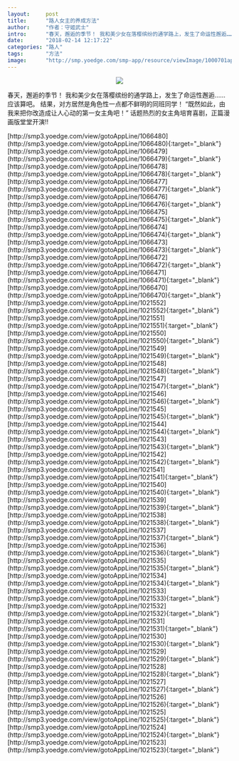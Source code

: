 ```yaml
---
layout:     post
title:      "路人女主的养成方法"
author:     "作者：守姬武士"
intro:      "春天，邂逅的季节！ 我和美少女在落樱缤纷的通学路上，发生了命运性邂逅……应该算吧。 结果，对方居然是角色性一点都不鲜明的同班同学！ “既然如此，由我来把你改造成让人心动的第一女主角吧！” 话题热烈的女主角培育喜剧，正篇漫画版堂堂开演!!"
date:       "2018-02-14 12:17:22"
categories: "路人"
tags:       "方法"
image:      "http://smp.yoedge.com/smp-app/resource/viewImage/1000701appline.png"
---
```

<div style="text-align: center">
<p><img src="http://smp.yoedge.com/smp-app/resource/viewImage/1000701appline.png"/></p>
</div>
<p class="post-meta">
<span>春天，邂逅的季节！ 我和美少女在落樱缤纷的通学路上，发生了命运性邂逅……应该算吧。 结果，对方居然是角色性一点都不鲜明的同班同学！ “既然如此，由我来把你改造成让人心动的第一女主角吧！” 话题热烈的女主角培育喜剧，正篇漫画版堂堂开演!!</span>
</p>
[http://smp3.yoedge.com/view/gotoAppLine/1066480](http://smp3.yoedge.com/view/gotoAppLine/1066480){:target="_blank"}
[http://smp3.yoedge.com/view/gotoAppLine/1066479](http://smp3.yoedge.com/view/gotoAppLine/1066479){:target="_blank"}
[http://smp3.yoedge.com/view/gotoAppLine/1066478](http://smp3.yoedge.com/view/gotoAppLine/1066478){:target="_blank"}
[http://smp3.yoedge.com/view/gotoAppLine/1066477](http://smp3.yoedge.com/view/gotoAppLine/1066477){:target="_blank"}
[http://smp3.yoedge.com/view/gotoAppLine/1066476](http://smp3.yoedge.com/view/gotoAppLine/1066476){:target="_blank"}
[http://smp3.yoedge.com/view/gotoAppLine/1066475](http://smp3.yoedge.com/view/gotoAppLine/1066475){:target="_blank"}
[http://smp3.yoedge.com/view/gotoAppLine/1066474](http://smp3.yoedge.com/view/gotoAppLine/1066474){:target="_blank"}
[http://smp3.yoedge.com/view/gotoAppLine/1066473](http://smp3.yoedge.com/view/gotoAppLine/1066473){:target="_blank"}
[http://smp3.yoedge.com/view/gotoAppLine/1066472](http://smp3.yoedge.com/view/gotoAppLine/1066472){:target="_blank"}
[http://smp3.yoedge.com/view/gotoAppLine/1066471](http://smp3.yoedge.com/view/gotoAppLine/1066471){:target="_blank"}
[http://smp3.yoedge.com/view/gotoAppLine/1066470](http://smp3.yoedge.com/view/gotoAppLine/1066470){:target="_blank"}
[http://smp3.yoedge.com/view/gotoAppLine/1021552](http://smp3.yoedge.com/view/gotoAppLine/1021552){:target="_blank"}
[http://smp3.yoedge.com/view/gotoAppLine/1021551](http://smp3.yoedge.com/view/gotoAppLine/1021551){:target="_blank"}
[http://smp3.yoedge.com/view/gotoAppLine/1021550](http://smp3.yoedge.com/view/gotoAppLine/1021550){:target="_blank"}
[http://smp3.yoedge.com/view/gotoAppLine/1021549](http://smp3.yoedge.com/view/gotoAppLine/1021549){:target="_blank"}
[http://smp3.yoedge.com/view/gotoAppLine/1021548](http://smp3.yoedge.com/view/gotoAppLine/1021548){:target="_blank"}
[http://smp3.yoedge.com/view/gotoAppLine/1021547](http://smp3.yoedge.com/view/gotoAppLine/1021547){:target="_blank"}
[http://smp3.yoedge.com/view/gotoAppLine/1021546](http://smp3.yoedge.com/view/gotoAppLine/1021546){:target="_blank"}
[http://smp3.yoedge.com/view/gotoAppLine/1021545](http://smp3.yoedge.com/view/gotoAppLine/1021545){:target="_blank"}
[http://smp3.yoedge.com/view/gotoAppLine/1021544](http://smp3.yoedge.com/view/gotoAppLine/1021544){:target="_blank"}
[http://smp3.yoedge.com/view/gotoAppLine/1021543](http://smp3.yoedge.com/view/gotoAppLine/1021543){:target="_blank"}
[http://smp3.yoedge.com/view/gotoAppLine/1021542](http://smp3.yoedge.com/view/gotoAppLine/1021542){:target="_blank"}
[http://smp3.yoedge.com/view/gotoAppLine/1021541](http://smp3.yoedge.com/view/gotoAppLine/1021541){:target="_blank"}
[http://smp3.yoedge.com/view/gotoAppLine/1021540](http://smp3.yoedge.com/view/gotoAppLine/1021540){:target="_blank"}
[http://smp3.yoedge.com/view/gotoAppLine/1021539](http://smp3.yoedge.com/view/gotoAppLine/1021539){:target="_blank"}
[http://smp3.yoedge.com/view/gotoAppLine/1021538](http://smp3.yoedge.com/view/gotoAppLine/1021538){:target="_blank"}
[http://smp3.yoedge.com/view/gotoAppLine/1021537](http://smp3.yoedge.com/view/gotoAppLine/1021537){:target="_blank"}
[http://smp3.yoedge.com/view/gotoAppLine/1021536](http://smp3.yoedge.com/view/gotoAppLine/1021536){:target="_blank"}
[http://smp3.yoedge.com/view/gotoAppLine/1021535](http://smp3.yoedge.com/view/gotoAppLine/1021535){:target="_blank"}
[http://smp3.yoedge.com/view/gotoAppLine/1021534](http://smp3.yoedge.com/view/gotoAppLine/1021534){:target="_blank"}
[http://smp3.yoedge.com/view/gotoAppLine/1021533](http://smp3.yoedge.com/view/gotoAppLine/1021533){:target="_blank"}
[http://smp3.yoedge.com/view/gotoAppLine/1021532](http://smp3.yoedge.com/view/gotoAppLine/1021532){:target="_blank"}
[http://smp3.yoedge.com/view/gotoAppLine/1021531](http://smp3.yoedge.com/view/gotoAppLine/1021531){:target="_blank"}
[http://smp3.yoedge.com/view/gotoAppLine/1021530](http://smp3.yoedge.com/view/gotoAppLine/1021530){:target="_blank"}
[http://smp3.yoedge.com/view/gotoAppLine/1021529](http://smp3.yoedge.com/view/gotoAppLine/1021529){:target="_blank"}
[http://smp3.yoedge.com/view/gotoAppLine/1021528](http://smp3.yoedge.com/view/gotoAppLine/1021528){:target="_blank"}
[http://smp3.yoedge.com/view/gotoAppLine/1021527](http://smp3.yoedge.com/view/gotoAppLine/1021527){:target="_blank"}
[http://smp3.yoedge.com/view/gotoAppLine/1021526](http://smp3.yoedge.com/view/gotoAppLine/1021526){:target="_blank"}
[http://smp3.yoedge.com/view/gotoAppLine/1021525](http://smp3.yoedge.com/view/gotoAppLine/1021525){:target="_blank"}
[http://smp3.yoedge.com/view/gotoAppLine/1021524](http://smp3.yoedge.com/view/gotoAppLine/1021524){:target="_blank"}
[http://smp3.yoedge.com/view/gotoAppLine/1021523](http://smp3.yoedge.com/view/gotoAppLine/1021523){:target="_blank"}


